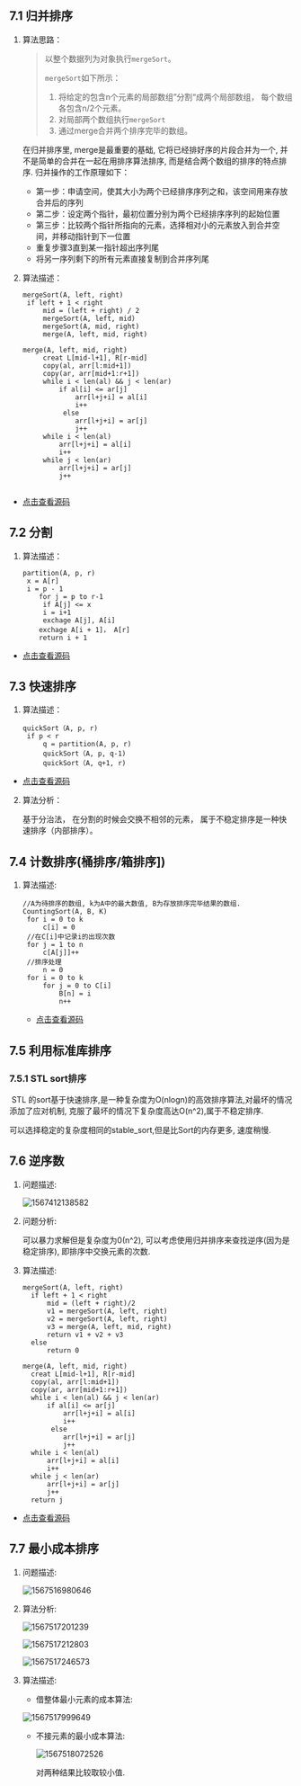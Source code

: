

##  7.1 归并排序

1. 算法思路：

   > 以整个数据列为对象执行`mergeSort`。
   >
   > `mergeSort`如下所示：
   >
   > 1. 将给定的包含n个元素的局部数组”分割“成两个局部数组， 每个数组各包含n/2个元素。
   > 2.  对局部两个数组执行`mergeSort`
   > 3. 通过merge合并两个排序完毕的数组。
   
   在归并排序里, merge是最重要的基础, 它将已经排好序的片段合并为一个, 并不是简单的合并在一起在用排序算法排序, 而是结合两个数组的排序的特点排序.
   归并操作的工作原理如下：  
	- 第一步：申请空间，使其大小为两个已经排序序列之和，该空间用来存放合并后的序列  
	- 第二步：设定两个指针，最初位置分别为两个已经排序序列的起始位置  
	- 第三步：比较两个指针所指向的元素，选择相对小的元素放入到合并空间，并移动指针到下一位置  
	- 重复步骤3直到某一指针超出序列尾  
	- 将另一序列剩下的所有元素直接复制到合并序列尾  


2. 算法描述：

   ```
   mergeSort(A, left, right)
   	if left + 1 < right
   		mid = (left + right) / 2
   		mergeSort(A, left, mid)
   		mergeSort(A, mid, right)
   		merge(A, left, mid, right)
   		
   merge(A, left, mid, right)
		creat L[mid-l+1], R[r-mid]
		copy(al, arr[l:mid+1])
		copy(ar, arr[mid+1:r+1])
		while i < len(al) && j < len(ar) 
			if al[i] <= ar[j] 
				arr[l+j+i] = al[i]
				i++
			 else 
				arr[l+j+i] = ar[j]
				j++
		while i < len(al)
			arr[l+j+i] = al[i]
			i++
		while j < len(ar) 
			arr[l+j+i] = ar[j]
			j++
		
   ```

- [点击查看源码](/ch7高级排序/merge/main.go)

   

## 7.2 分割

1. 算法描述：

   ```
   partition(A, p, r)
   	x = A[r]
   	i = p - 1
       for j = p to r-1
       	if A[j] <= x
       	i = i+1
       	exchage A[j], A[i]
       exchage A[i + 1]， A[r]
       return i + 1
   ```

- [点击查看源码](/ch7高级排序/partition/main.go)

##  7.3 快速排序

1. 算法描述：

   ```
   quickSort（A, p, r)
   	if p < r
   		q = partition(A, p, r)
   		quickSort（A, p, q-1)
   		quickSort（A, q+1, r)
   ```

- [点击查看源码](/ch7高级排序/quicksort/main.go)

2. 算法分析：

   基于分治法， 在分割的时候会交换不相邻的元素， 属于不稳定排序是一种快速排序（内部排序）。



##  7.4  计数排序(桶排序/箱排序])

1. 算法描述:

   ```
   //A为待排序的数组, k为A中的最大数值, B为存放排序完毕结果的数组.
   CountingSort(A, B, K)
   	for i = 0 to k 
   		c[i] = 0
   	//在C[i]中记录i的出现次数
   	for j = 1 to n
   		c[A[j]]++
   	//排序处理
		n = 0
   	for i = 0 to k
   		for j = 0 to C[i]
   			B[n] = i
   			n++
   ```
   
   - [点击查看源码](/ch7高级排序/counting/main.go)

## 7.5 利用标准库排序

### 7.5.1 STL sort排序

​	STL 的sort基于快速排序,是一种复杂度为O(nlogn)的高效排序算法,对最坏的情况添加了应对机制, 克服了最坏的情况下复杂度高达O(n^2),属于不稳定排序.

可以选择稳定的复杂度相同的stable_sort,但是比Sort的内存更多, 速度稍慢.



## 7.6 逆序数

1. 问题描述:

   ![1567412138582](/ch7高级排序/README.assets/1567412138582.png)

2. 问题分析:

      可以暴力求解但是复杂度为0(n^2), 可以考虑使用归并排序来查找逆序(因为是稳定排序), 即排序中交换元素的次数.

3. 算法描述:

      ```
      mergeSort(A, left, right)
      	if left + 1 < right
      		mid = (left + right)/2
      		v1 = mergeSort(A, left, right)
      		v2 = mergeSort(A, left, right)
      		v3 = merge(A, left, mid, right)
      		return v1 + v2 + v3
      	else
      		return 0
      		
      merge(A, left, mid, right)
      	creat L[mid-l+1], R[r-mid]
		copy(al, arr[l:mid+1])
		copy(ar, arr[mid+1:r+1])
		while i < len(al) && j < len(ar) 
			if al[i] <= ar[j] 
				arr[l+j+i] = al[i]
				i++
			 else 
				arr[l+j+i] = ar[j]
				j++
		while i < len(al)
			arr[l+j+i] = al[i]
			i++
		while j < len(ar) 
			arr[l+j+i] = ar[j]
			j++
		return j
      ```

- [点击查看源码](/ch7高级排序/inversion/main.go)
      
##  7.7   最小成本排序

1. 问题描述:

   ![1567516980646](/ch7高级排序/README.assets/1567516980646.png)

2. 算法分析:

   ![1567517201239](/ch7高级排序/README.assets/1567517201239.png)

   ![1567517212803](/ch7高级排序/README.assets/1567517212803.png)

   ![1567517246573](/ch7高级排序/README.assets/1567517246573.png)

3. 算法描述:

   * 借整体最小元素的成本算法:

   ![1567517999649](/ch7高级排序/README.assets/1567517999649.png)

   * 不接元素的最小成本算法:

     ![1567518072526](/ch7高级排序/README.assets/1567518072526.png)

     对两种结果比较取较小值.